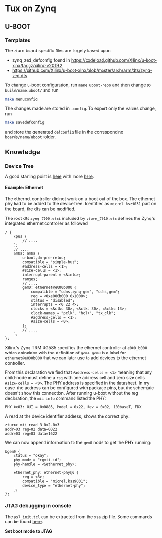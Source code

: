 # Tux on Zynq

## U-BOOT

### Templates
The zturn board specific files are largely based upon
- zynq_zed_defconfig found in https://codeload.github.com/Xilinx/u-boot-xlnx/tar.gz/xilinx-v2019.2
- https://github.com/Xilinx/u-boot-xlnx/blob/master/arch/arm/dts/zynq-zed.dts

To change u-boot configuration, run `make uboot-repo` and then change to `build/name.uboot/` and run

```bash
make menuconfig
```

The changes made are stored in `.config`. To export only the values change, run

```bash
make savedefconfig
```

and store the generated `defconfig` file in the corresponding `boards/name/uboot` folder.


## Knowledge

### Device Tree

A good starting point is [here](https://elinux.org/Device_Tree_Usage) with more [here](https://elinux.org/Device_Tree_Mysteries).

#### Example: Ethernet

The ethernet controller did not work on u-boot out of the box. The ethernet phy had to be added to the device tree. Identified as `micrel ksz9031` part on the board, the dts can be modified.

The root dts `zynq-7000.dtsi` included by `zturn_7010.dts` defines the Zynq's integrated ethernet controller as followed:

```dts
/ {
	cpus {
		// ....
	};
	// ....
	amba: amba {
		u-boot,dm-pre-reloc;
		compatible = "simple-bus";
		#address-cells = <1>;
		#size-cells = <1>;
		interrupt-parent = <&intc>;
		ranges;
		// ....
		gem0: ethernet@e000b000 {
			compatible = "cdns,zynq-gem", "cdns,gem";
			reg = <0xe000b000 0x1000>;
			status = "disabled";
			interrupts = <0 22 4>;
			clocks = <&clkc 30>, <&clkc 30>, <&clkc 13>;
			clock-names = "pclk", "hclk", "tx_clk";
			#address-cells = <1>;
			#size-cells = <0>;
		};
		// ....
	};
};
```

Xilinx's Zynq TRM UG585 specifies the ethernet controller at `e000_b000` which coincides with the definition of `gem0`. `gem0` is a label for `ethernet@e000b000` that we can later use to add devices to the ethernet controller.

From this declaration we find that `#address-cells = <1>` meaning that any child-node must define a `reg` with one address cell and zero size cells `#size-cells = <0>`. The PHY address is specified in the datasheet. In my case, the address can be configured with package pins, but the schematic doesn't show this connection. After running u-boot without the reg declaration, the `mii info` command listed the PHY:

```
PHY 0x03: OUI = 0x0885, Model = 0x22, Rev = 0x02, 100baseT, FDX
```

A read at the device identifier address, shows the correct phy:
```
zturn> mii read 3 0x2-0x3
addr=03 reg=02 data=0022
addr=03 reg=03 data=1622
```

We can now append information to the `gem0` node to get the PHY running:

```dts
&gem0 {
	status = "okay";
	phy-mode = "rgmii-id";
	phy-handle = <&ethernet_phy>;

	ethernet_phy: ethernet-phy@0 {
		reg = <3>;
		compatible = "micrel,ksz9031";
		device_type = "ethernet-phy";
	};
};
```


### JTAG debugging in console
The `ps7_init.tcl` can be extracted from the `xsa` zip file. Some commands can be found [here](https://www.xilinx.com/html_docs/xilinx2017_4/SDK_Doc/xsct/use_cases/xsct_use_cases.html).

**Set boot mode to JTAG**